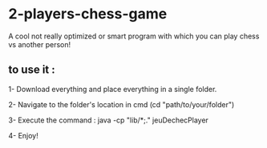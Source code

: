 # 2-players-chess-game

A cool not really optimized or smart program with which you can play chess vs another person!

## to use it :
1- Download everything and place everything in a single folder.

2- Navigate to the folder's location in cmd (cd "path/to/your/folder")

3- Execute the command : java -cp "lib/*;." jeuDechecPlayer

4- Enjoy!

